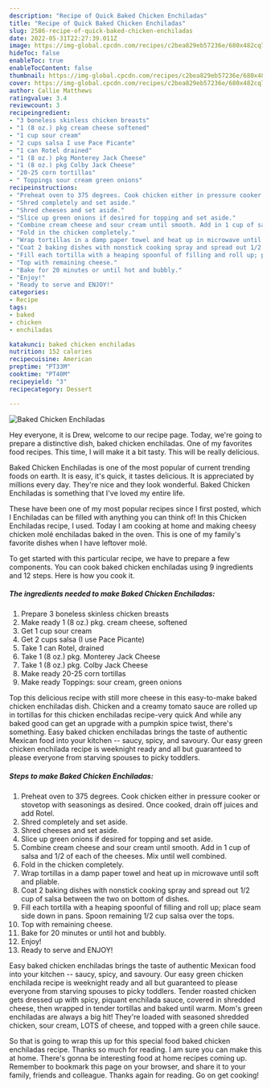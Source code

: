 ```yaml
---
description: "Recipe of Quick Baked Chicken Enchiladas"
title: "Recipe of Quick Baked Chicken Enchiladas"
slug: 2586-recipe-of-quick-baked-chicken-enchiladas
date: 2022-05-31T22:27:39.011Z
image: https://img-global.cpcdn.com/recipes/c2bea829eb57236e/680x482cq70/baked-chicken-enchiladas-recipe-main-photo.jpg
hideToc: false
enableToc: true
enableTocContent: false
thumbnail: https://img-global.cpcdn.com/recipes/c2bea829eb57236e/680x482cq70/baked-chicken-enchiladas-recipe-main-photo.jpg
cover: https://img-global.cpcdn.com/recipes/c2bea829eb57236e/680x482cq70/baked-chicken-enchiladas-recipe-main-photo.jpg
author: Callie Matthews
ratingvalue: 3.4
reviewcount: 3
recipeingredient:
- "3 boneless skinless chicken breasts"
- "1 (8 oz.) pkg cream cheese softened"
- "1 cup sour cream"
- "2 cups salsa I use Pace Picante"
- "1 can Rotel drained"
- "1 (8 oz.) pkg Monterey Jack Cheese"
- "1 (8 oz.) pkg Colby Jack Cheese"
- "20-25 corn tortillas"
- " Toppings sour cream green onions"
recipeinstructions:
- "Preheat oven to 375 degrees. Cook chicken either in pressure cooker or stovetop with seasonings as desired. Once cooked, drain off juices and add Rotel."
- "Shred completely and set aside."
- "Shred cheeses and set aside."
- "Slice up green onions if desired for topping and set aside."
- "Combine cream cheese and sour cream until smooth. Add in 1 cup of salsa and 1/2 of each of the cheeses. Mix until well combined."
- "Fold in the chicken completely."
- "Wrap tortillas in a damp paper towel and heat up in microwave until soft and pliable."
- "Coat 2 baking dishes with nonstick cooking spray and spread out 1/2 cup of salsa between the two on bottom of dishes."
- "Fill each tortilla with a heaping spoonful of filling and roll up; place seam side down in pans. Spoon remaining 1/2 cup salsa over the tops."
- "Top with remaining cheese."
- "Bake for 20 minutes or until hot and bubbly."
- "Enjoy!"
- "Ready to serve and ENJOY!"
categories:
- Recipe
tags:
- baked
- chicken
- enchiladas

katakunci: baked chicken enchiladas 
nutrition: 152 calories
recipecuisine: American
preptime: "PT33M"
cooktime: "PT40M"
recipeyield: "3"
recipecategory: Dessert

---
```



![Baked Chicken Enchiladas](https://img-global.cpcdn.com/recipes/c2bea829eb57236e/680x482cq70/baked-chicken-enchiladas-recipe-main-photo.jpg)

Hey everyone, it is Drew, welcome to our recipe page. Today, we're going to prepare a distinctive dish, baked chicken enchiladas. One of my favorites food recipes. This time, I will make it a bit tasty. This will be really delicious.

Baked Chicken Enchiladas is one of the most popular of current trending foods on earth. It is easy, it's quick, it tastes delicious. It is appreciated by millions every day. They're nice and they look wonderful. Baked Chicken Enchiladas is something that I've loved my entire life.

These have been one of my most popular recipes since I first posted, which I Enchiladas can be filled with anything you can think of! In this Chicken Enchiladas recipe, I used. Today I am cooking at home and making cheesy chicken molé enchiladas baked in the oven. This is one of my family&#39;s favorite dishes when I have leftover molé.


To get started with this particular recipe, we have to prepare a few components. You can cook baked chicken enchiladas using 9 ingredients and 12 steps. Here is how you cook it.

<!--inarticleads1-->

##### The ingredients needed to make Baked Chicken Enchiladas:

1. Prepare 3 boneless skinless chicken breasts
1. Make ready 1 (8 oz.) pkg. cream cheese, softened
1. Get 1 cup sour cream
1. Get 2 cups salsa (I use Pace Picante)
1. Take 1 can Rotel, drained
1. Take 1 (8 oz.) pkg. Monterey Jack Cheese
1. Take 1 (8 oz.) pkg. Colby Jack Cheese
1. Make ready 20-25 corn tortillas
1. Make ready  Toppings: sour cream, green onions


Top this delicious recipe with still more cheese in this easy-to-make baked chicken enchiladas dish. Chicken and a creamy tomato sauce are rolled up in tortillas for this chicken enchiladas recipe-very quick And while any baked good can get an upgrade with a pumpkin spice twist, there&#39;s something. Easy baked chicken enchiladas brings the taste of authentic Mexican food into your kitchen -- saucy, spicy, and savoury. Our easy green chicken enchilada recipe is weeknight ready and all but guaranteed to please everyone from starving spouses to picky toddlers. 

<!--inarticleads2-->

##### Steps to make Baked Chicken Enchiladas:

1. Preheat oven to 375 degrees. Cook chicken either in pressure cooker or stovetop with seasonings as desired. Once cooked, drain off juices and add Rotel.
1. Shred completely and set aside.
1. Shred cheeses and set aside.
1. Slice up green onions if desired for topping and set aside.
1. Combine cream cheese and sour cream until smooth. Add in 1 cup of salsa and 1/2 of each of the cheeses. Mix until well combined.
1. Fold in the chicken completely.
1. Wrap tortillas in a damp paper towel and heat up in microwave until soft and pliable.
1. Coat 2 baking dishes with nonstick cooking spray and spread out 1/2 cup of salsa between the two on bottom of dishes.
1. Fill each tortilla with a heaping spoonful of filling and roll up; place seam side down in pans. Spoon remaining 1/2 cup salsa over the tops.
1. Top with remaining cheese.
1. Bake for 20 minutes or until hot and bubbly.
1. Enjoy!
1. Ready to serve and ENJOY!

Easy baked chicken enchiladas brings the taste of authentic Mexican food into your kitchen -- saucy, spicy, and savoury. Our easy green chicken enchilada recipe is weeknight ready and all but guaranteed to please everyone from starving spouses to picky toddlers. Tender roasted chicken gets dressed up with spicy, piquant enchilada sauce, covered in shredded cheese, then wrapped in tender tortillas and baked until warm. Mom&#39;s green enchiladas are always a big hit! They&#39;re loaded with seasoned shredded chicken, sour cream, LOTS of cheese, and topped with a green chile sauce. 

So that is going to wrap this up for this special food baked chicken enchiladas recipe. Thanks so much for reading. I am sure you can make this at home. There's gonna be interesting food at home recipes coming up. Remember to bookmark this page on your browser, and share it to your family, friends and colleague. Thanks again for reading. Go on get cooking!
